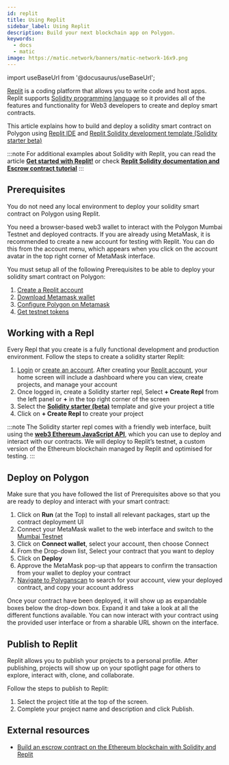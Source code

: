 ```yaml
---
id: replit
title: Using Replit
sidebar_label: Using Replit
description: Build your next blockchain app on Polygon.
keywords:
  - docs
  - matic
image: https://matic.network/banners/matic-network-16x9.png
---
```


import useBaseUrl from '@docusaurus/useBaseUrl';

[Replit](https://docs.replit.com/tutorials/01-introduction-to-the-repl-it-ide) is a coding platform that allows you to write code and host apps. Replit supports [Solidity programming language](https://replit.com/@replit/Solidity-starter-beta?v=1) so it provides all of the features and functionality for Web3 developers to create and deploy smart contracts.

This article explains how to build and deploy a solidity smart contract on Polygon using [Replit IDE](https://replit.com/signup) and [Replit Solidity development template (Solidity starter beta)](https://replit.com/@replit/Solidity-starter-beta?v=1)

:::note
For additional examples about Solidity with Replit, you can read the article <ins>**[Get started with Replit!](https://blog.replit.com/solidity)**</ins> or check <ins>**[Replit Solidity documentation and Escrow contract tutorial](https://docs.replit.com/tutorials/33-escrow-contract-with-solidity)**</ins>
:::

## Prerequisites

You do not need any local environment to deploy your solidity smart contract on Polygon using Replit.

You need a browser-based web3 wallet to interact with the Polygon Mumbai Testnet and deployed contracts. If you are already using MetaMask, it is recommended to create a new account for testing with Replit. You can do this from the account menu, which appears when you click on the account avatar in the top right corner of MetaMask interface.

You must setup all of the following Prerequisites to be able to deploy your solidity smart contract on Polygon:

1. [Create a Replit account](https://replit.com/signup)
2. [Download Metamask wallet](https://docs.polygon.technology/docs/develop/metamask/hello/)
3. [Configure Polygon on Metamask](https://docs.polygon.technology/docs/develop/metamask/config-polygon-on-metamask/)
4. [Get testnet tokens](https://faucet.polygon.technology)

## Working with a Repl

Every Repl that you create is a fully functional development and production environment. Follow the steps to create a solidity starter Replit:

1. [Login](https://replit.com/login) or [create an account](https://replit.com/signup). After creating your [Replit account](https://docs.replit.com/tutorials/01-introduction-to-the-repl-it-ide), your home screen will include a dashboard where you can view, create projects, and manage your account
2. Once logged in, create a Solidity starter repl, Select **+ Create Repl** from the left panel or **+** in the top right corner of the screen
3. Select the [**Solidity starter (beta)**](https://replit.com/@replit/Solidity-starter-beta?v=1) template and give your project a title
4. Click on **+ Create Repl** to create your project

:::note
The Solidity starter repl comes with a friendly web interface, built using the <ins>**[web3 Ethereum JavaScript API](https://web3js.readthedocs.io/en/v1.5.2/)**</ins>, which you can use to deploy and interact with our contracts. We will deploy to Replit’s testnet, a custom version of the Ethereum blockchain managed by Replit and optimised for testing.
:::

## Deploy on Polygon

Make sure that you have followed the list of Prerequisites above so that you are ready to deploy and interact with your smart contract:

1. Click on **Run** (at the Top) to install all relevant packages, start up the contract deployment UI
2. Connect your MetaMask wallet to the web interface and switch to the [Mumbai Testnet](https://docs.polygon.technology/docs/integrate/network/)
3. Click on **Connect wallet**, select your account, then choose Connect
4. From the Drop-down list, Select your contract that you want to deploy
5. Click on **Deploy**
6. Approve the MetaMask pop-up that appears to confirm the transaction from your wallet to deploy your contract
7. [Navigate to Polyganscan](https://mumbai.polygonscan.com/) to search for your account, view your deployed contract, and copy your account address

Once your contract have been deployed, it will show up as expandable boxes below the drop-down box. Expand it and take a look at all the different functions available. You can now interact with your contract using the provided user interface or from a sharable URL shown on the interface.

## Publish to Replit​

Replit allows you to publish your projects to a personal profile. After publishing, projects will show up on your spotlight page for others to explore, interact with, clone, and collaborate.

Follow the steps to publish to Replit:
1. Select the project title at the top of the screen.
2. Complete your project name and description and click Publish.

## External resources

* [Build an escrow contract on the Ethereum blockchain with Solidity and Replit](https://docs.replit.com/tutorials/33-escrow-contract-with-solidity)
